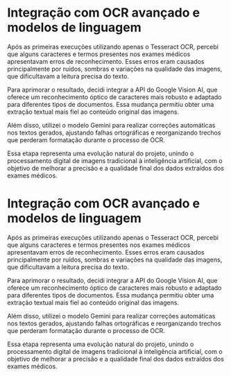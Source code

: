 # Integração com OCR avançado e modelos de linguagem
Após as primeiras execuções utilizando apenas o Tesseract OCR, percebi que alguns caracteres e termos presentes nos exames médicos apresentavam erros de reconhecimento. Esses erros eram causados principalmente por ruídos, sombras e variações na qualidade das imagens, que dificultavam a leitura precisa do texto.

Para aprimorar o resultado, decidi integrar a API do Google Vision AI, que oferece um reconhecimento óptico de caracteres mais robusto e adaptado para diferentes tipos de documentos. Essa mudança permitiu obter uma extração textual mais fiel ao conteúdo original das imagens.

Além disso, utilizei o modelo Gemini para realizar correções automáticas nos textos gerados, ajustando falhas ortográficas e reorganizando trechos que perderam formatação durante o processo de OCR.

Essa etapa representa uma evolução natural do projeto, unindo o processamento digital de imagens tradicional à inteligência artificial, com o objetivo de melhorar a precisão e a qualidade final dos dados extraídos dos exames médicos.

# Integração com OCR avançado e modelos de linguagem
Após as primeiras execuções utilizando apenas o Tesseract OCR, percebi que alguns caracteres e termos presentes nos exames médicos apresentavam erros de reconhecimento. Esses erros eram causados principalmente por ruídos, sombras e variações na qualidade das imagens, que dificultavam a leitura precisa do texto.

Para aprimorar o resultado, decidi integrar a API do Google Vision AI, que oferece um reconhecimento óptico de caracteres mais robusto e adaptado para diferentes tipos de documentos. Essa mudança permitiu obter uma extração textual mais fiel ao conteúdo original das imagens.

Além disso, utilizei o modelo Gemini para realizar correções automáticas nos textos gerados, ajustando falhas ortográficas e reorganizando trechos que perderam formatação durante o processo de OCR.

Essa etapa representa uma evolução natural do projeto, unindo o processamento digital de imagens tradicional à inteligência artificial, com o objetivo de melhorar a precisão e a qualidade final dos dados extraídos dos exames médicos.
